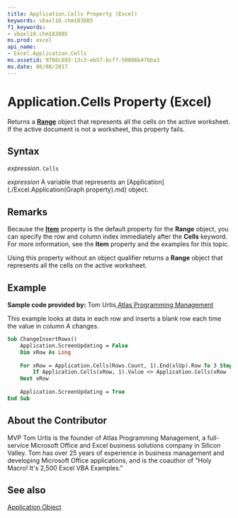 ```yaml
---
title: Application.Cells Property (Excel)
keywords: vbaxl10.chm183085
f1_keywords:
- vbaxl10.chm183085
ms.prod: excel
api_name:
- Excel.Application.Cells
ms.assetid: 9788c893-13c3-eb57-bcf7-50806b476ba3
ms.date: 06/08/2017
---
```



# Application.Cells Property (Excel)

Returns a  **[Range](Excel.Range(object).md)** object that represents all the cells on the active worksheet. If the active document is not a worksheet, this property fails.


## Syntax

 _expression_. `Cells`

 _expression_ A variable that represents an [Application](./Excel.Application(Graph property).md) object.


## Remarks

Because the  **[Item](Excel.Range.Item.md)** property is the default property for the **Range** object, you can specify the row and column index immediately after the **Cells** keyword. For more information, see the **Item** property and the examples for this topic.

Using this property without an object qualifier returns a  **Range** object that represents all the cells on the active worksheet.


## Example

 **Sample code provided by:** Tom Urtis,[Atlas Programming Management](https://www.atlaspm.com/)

This example looks at data in each row and inserts a blank row each time the value in column A changes.




```vb
Sub ChangeInsertRows()
    Application.ScreenUpdating = False
    Dim xRow As Long
    
    For xRow = Application.Cells(Rows.Count, 1).End(xlUp).Row To 3 Step -1
        If Application.Cells(xRow, 1).Value <> Application.Cells(xRow - 1, 1).Value Then Rows(xRow).Resize(1).Insert
    Next xRow
    
    Application.ScreenUpdating = True
End Sub
```


## About the Contributor
<a name="AboutContributor"> </a>

MVP Tom Urtis is the founder of Atlas Programming Management, a full-service Microsoft Office and Excel business solutions company in Silicon Valley. Tom has over 25 years of experience in business management and developing Microsoft Office applications, and is the coauthor of "Holy Macro! It's 2,500 Excel VBA Examples." 


## See also


[Application Object](Excel.Application(object).md)

